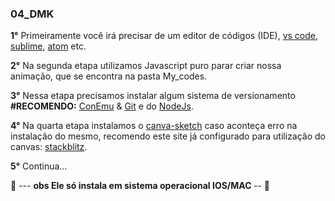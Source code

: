 ### 04_DMK

<strong>1°</strong> Primeiramente você irá precisar de um editor de códigos (IDE), [vs code](https://code.visualstudio.com/?msclkid=9be5b0a2c0d911eca3cd02251966e0e3), [sublime](https://www.sublimetext.com/3?msclkid=7fe4ebd6c0d911ec9780152f0fffcb2f), [atom](https://atom.io/?msclkid=13cea00cc0da11ec9d9d4048e900ae3a) etc. <p>

<strong>2°</strong> Na segunda etapa utilizamos Javascript puro parar criar nossa animação, que se encontra na pasta My_codes.<p>

<strong>3°</strong> Nessa etapa precisamos instalar algum sistema de versionamento <strong>#RECOMENDO:</strong> [ConEmu](https://nodejs.org/en/) & [Git](https://git-scm.com/downloads) e do [NodeJs](https://nodejs.org/en/). <p>

<strong>4°</strong> Na quarta etapa instalamos o [canva-sketch](https://github.com/mattdesl/canvas-sketch) caso aconteça erro na instalação do mesmo, recomendo este site já configurado para utilização do canvas: [stackblitz](https://stackblitz.com/edit/js-pqhnob).<p> <strong>5°</strong> Continua... <br>

  🚩 ---  <strong> obs Ele só instala em sistema operacional IOS/MAC </strong> -- 🚩
  

